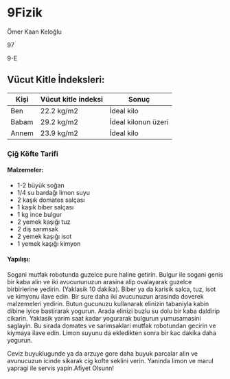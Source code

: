# 9Fizik
Ömer Kaan Keloğlu

97

9-E

## Vücut Kitle İndeksleri:
|Kişi|Vücut kitle indeksi|Sonuç|
|-----------|-----------|-----------|
|Ben|22.2 kg/m2|İdeal kilo|
|Babam|29.2 kg/m2|İdeal kilonun üzeri|
|Annem|23.9 kg/m2|İdeal kilo|


### Çiğ Köfte Tarifi

#### Malzemeler:
- 1-2 büyük soğan
- 1/4 su bardağı limon suyu
- 2 kaşık domates salçası
- 1 kaşık biber salçası
- 1 kg ince bulgur
- 2 yemek kaşığı tuz
- 2 diş sarımsak
- 2 yemek kaşığı isot
- 1 yemek kaşığı kimyon

#### Yapılışı:

Sogani mutfak robotunda guzelce pure haline getirin. Bulgur ile sogani genis bir kaba alin ve iki avucununuzun arasina alip ovalayarak guzelce birbirlerine yedirin. (Yaklasik 10 dakika). Biber ya da karisik salca, tuz, isot ve kimyonu ilave edin. Bir sure daha iki avucunuzun arasinda doverek malzemeleri yedirin. Butun gucunuzu kullanarak elinizin tabaniyla kabin dibine iyice bastirarak yogurun. Arada elinizi buzlu su dolu bir kaba daldirip cikarin. Yaklasik yarim saat kadar yogurarak bulgurun yumusamasini saglayin.
Bu sirada domates ve sarimsaklari mutfak robotundan gecirin ve kiymaya ilave edin. Limon suyunu da ekledikten sonra bir kac dakika daha yogurun.

 
Ceviz buyuklugunde ya da arzuye gore daha buyuk parcalar alin ve avunucuzun icinde sikarak cig kofte seklini verin.
Yaninda limon ve marul yapragi ile servis yapin.Afiyet Olsunn!
